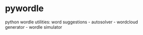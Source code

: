 # pywordle
python wordle utilities: word suggestions - autosolver - wordcloud generator - wordle simulator
